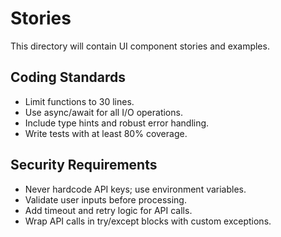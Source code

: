 # Stories

This directory will contain UI component stories and examples.

## Coding Standards
- Limit functions to 30 lines.
- Use async/await for all I/O operations.
- Include type hints and robust error handling.
- Write tests with at least 80% coverage.

## Security Requirements
- Never hardcode API keys; use environment variables.
- Validate user inputs before processing.
- Add timeout and retry logic for API calls.
- Wrap API calls in try/except blocks with custom exceptions.
